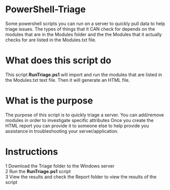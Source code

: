 # PowerShell-Triage
Some powershell scripts you can run on a server to quickly pull data to help triage issues. The types of things that it CAN check for depends on the modules that are in the Modules folder and the the Modules that it actually checks for are listed in the Modules.txt file.

# What does this script do
This script <b>RunTriage.ps1</b> will import and run the modules that are listed in the Modules.txt text file. Then it will generate an HTML file.

# What is the purpose
The purpose of this script is to quickly triage a server. You can add/remove modules in order to investigate specific attributes Once you create the HTML report you can provide it to someone else to help provide you assistance in troubleshooting your server/application.

# Instructions

1 Download the Triage folder to the Windows server</br>
2 Run the <b>RunTriage.ps1</b> script</br>
3 View the results and check the Report folder to view the results of the script

